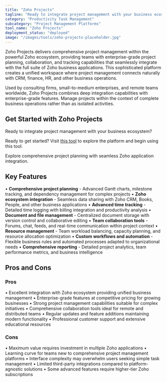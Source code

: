 ```yaml
---
title: "Zoho Projects"
tagline: "Ready to integrate project management with your business ecosystem?..."
category: "Productivity Task Management"
subcategory: "Project Management Platforms"
tool_name: "Zoho Projects"
deployment_status: "deployed"
image: "/images/tools/zoho-projects-placeholder.jpg"
---
```

Zoho Projects delivers comprehensive project management within the powerful Zoho ecosystem, providing teams with enterprise-grade project planning, collaboration, and tracking capabilities that seamlessly integrate with the full suite of Zoho business applications. This sophisticated platform creates a unified workspace where project management connects naturally with CRM, finance, HR, and other business operations.

Used by consulting firms, small-to-medium enterprises, and remote teams worldwide, Zoho Projects combines deep integration capabilities with enterprise-grade features. Manage projects within the context of complete business operations rather than as isolated activities.

## Get Started with Zoho Projects

Ready to integrate project management with your business ecosystem? 

Ready to get started? Visit [this tool](https://www.zoho.com/projects) to explore the platform and begin using this tool.

Explore comprehensive project planning with seamless Zoho application integration.

## Key Features

• **Comprehensive project planning** - Advanced Gantt charts, milestone tracking, and dependency management for complex projects
• **Zoho ecosystem integration** - Seamless data sharing with Zoho CRM, Books, People, and other business applications
• **Advanced time tracking** - Detailed time logging with billing integration and productivity analysis
• **Document and file management** - Centralized document storage with version control and collaborative editing
• **Team collaboration tools** - Forums, chat, feeds, and real-time communication within project context
• **Resource management** - Team workload balancing, capacity planning, and resource allocation optimization
• **Custom workflows and automation** - Flexible business rules and automated processes adapted to organizational needs
• **Comprehensive reporting** - Detailed project analytics, team performance metrics, and business intelligence

## Pros and Cons

### Pros
• Excellent integration with Zoho ecosystem providing unified business management
• Enterprise-grade features at competitive pricing for growing businesses
• Strong project management capabilities suitable for complex initiatives
• Comprehensive collaboration tools ideal for remote and distributed teams
• Regular updates and feature additions maintaining modern functionality
• Professional customer support and extensive educational resources

### Cons
• Maximum value requires investment in multiple Zoho applications
• Learning curve for teams new to comprehensive project management platforms
• Interface complexity may overwhelm users seeking simple task management
• Limited third-party integrations compared to platform-agnostic solutions
• Some advanced features require higher-tier Zoho subscriptions